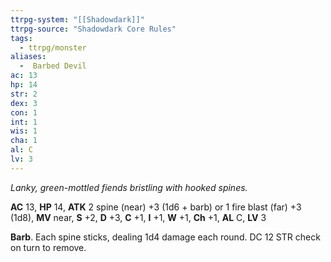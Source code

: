 ```yaml
---
ttrpg-system: "[[Shadowdark]]"
ttrpg-source: "Shadowdark Core Rules"
tags:
  - ttrpg/monster
aliases:
  -  Barbed Devil
ac: 13
hp: 14
str: 2
dex: 3
con: 1
int: 1
wis: 1
cha: 1
al: C
lv: 3
---
```


_Lanky, green-mottled fiends bristling with hooked spines._

**AC** 13, **HP** 14, **ATK** 2 spine (near) +3 (1d6 + barb) or 1 fire blast (far) +3 (1d8), **MV** near, **S** +2, **D** +3, **C** +1, **I** +1, **W** +1, **Ch** +1, **AL** C, **LV** 3

**Barb**. Each spine sticks, dealing 1d4 damage each round. DC 12 STR check on turn to remove.

